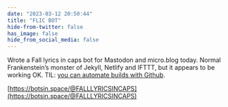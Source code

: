 ```yaml
---
date: "2023-03-12 20:50:44"
title: "FLIC BOT"
hide-from-twitter: false
has_image: false
hide_from_social_media: false
---
```


Wrote a Fall lyrics in caps bot for Mastodon and micro.blog today. Normal Frankenstein’s monster of Jekyll, Netlify and IFTTT, but it appears to be working OK. TIL: [you can automate builds with Github](https://chan.dev/posts/schedule-netlify-builds-with-github-actions/).

[https://botsin.space/@FALLLYRICSINCAPS](https://botsin.space/@FALLLYRICSINCAPS)
